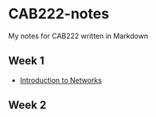 # CAB222-notes
My notes for CAB222 written in Markdown

## Week 1
 - [Introduction to Networks](https://github.com/Mistyttm/CAB222-notes/blob/main/week-1/README.md)

## Week 2
